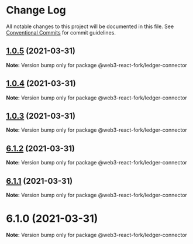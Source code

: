 # Change Log

All notable changes to this project will be documented in this file.
See [Conventional Commits](https://conventionalcommits.org) for commit guidelines.

## [1.0.5](https://github.com/TBouder/web3-react-fork/compare/@web3-react-fork/ledger-connector@1.0.4...@web3-react-fork/ledger-connector@1.0.5) (2021-03-31)

**Note:** Version bump only for package @web3-react-fork/ledger-connector





## [1.0.4](https://github.com/TBouder/web3-react-fork/compare/@web3-react-fork/ledger-connector@1.0.3...@web3-react-fork/ledger-connector@1.0.4) (2021-03-31)

**Note:** Version bump only for package @web3-react-fork/ledger-connector





## [1.0.3](https://github.com/TBouder/web3-react-fork/compare/@web3-react-fork/ledger-connector@6.1.2...@web3-react-fork/ledger-connector@1.0.3) (2021-03-31)

**Note:** Version bump only for package @web3-react-fork/ledger-connector





## [6.1.2](https://github.com/TBouder/web3-react-fork/compare/@web3-react-fork/ledger-connector@6.1.1...@web3-react-fork/ledger-connector@6.1.2) (2021-03-31)

**Note:** Version bump only for package @web3-react-fork/ledger-connector





## [6.1.1](https://github.com/TBouder/web3-react-fork/compare/@web3-react-fork/ledger-connector@6.1.0...@web3-react-fork/ledger-connector@6.1.1) (2021-03-31)

**Note:** Version bump only for package @web3-react-fork/ledger-connector





# 6.1.0 (2021-03-31)

**Note:** Version bump only for package @web3-react-fork/ledger-connector
